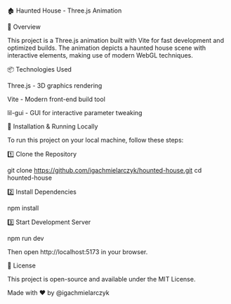 🏚️ Haunted House - Three.js Animation

🌟 Overview

This project is a Three.js animation built with Vite for fast development and optimized builds. The animation depicts a haunted house scene with interactive elements, making use of modern WebGL techniques.

📦 Technologies Used

Three.js - 3D graphics rendering

Vite - Modern front-end build tool

lil-gui - GUI for interactive parameter tweaking

📂 Installation & Running Locally

To run this project on your local machine, follow these steps:

1️⃣ Clone the Repository

git clone https://github.com/igachmielarczyk/hounted-house.git
cd hounted-house

2️⃣ Install Dependencies

npm install

3️⃣ Start Development Server

npm run dev

Then open http://localhost:5173 in your browser.

📜 License

This project is open-source and available under the MIT License.

Made with ❤️ by @igachmielarczyk
